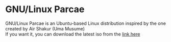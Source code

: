 # GNU/Linux Parcae
GNU/Linux Parcae is an Ubuntu-based Linux distribution inspired by the one created by Air Shakur (Uma Musume) <br>
If you want it, you can download the latest iso from the [link here](https://github.com/tachysuki/parcae/releases)
